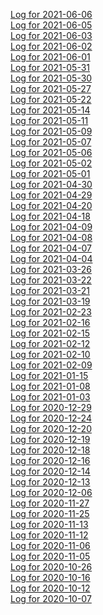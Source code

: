 [Log for 2021-06-06](2021-06-06.md)<br>
[Log for 2021-06-05](2021-06-05.md)<br>
[Log for 2021-06-03](2021-06-03.md)<br>
[Log for 2021-06-02](2021-06-02.md)<br>
[Log for 2021-06-01](2021-06-01.md)<br>
[Log for 2021-05-31](2021-05-31.md)<br>
[Log for 2021-05-30](2021-05-30.md)<br>
[Log for 2021-05-27](2021-05-27.md)<br>
[Log for 2021-05-22](2021-05-22.md)<br>
[Log for 2021-05-14](2021-05-14.md)<br>
[Log for 2021-05-11](2021-05-11.md)<br>
[Log for 2021-05-09](2021-05-09.md)<br>
[Log for 2021-05-07](2021-05-07.md)<br>
[Log for 2021-05-06](2021-05-06.md)<br>
[Log for 2021-05-02](2021-05-02.md)<br>
[Log for 2021-05-01](2021-05-01.md)<br>
[Log for 2021-04-30](2021-04-30.md)<br>
[Log for 2021-04-29](2021-04-29.md)<br>
[Log for 2021-04-20](2021-04-20.md)<br>
[Log for 2021-04-18](2021-04-18.md)<br>
[Log for 2021-04-09](2021-04-09.md)<br>
[Log for 2021-04-08](2021-04-08.md)<br>
[Log for 2021-04-07](2021-04-07.md)<br>
[Log for 2021-04-04](2021-04-04.md)<br>
[Log for 2021-03-26](2021-03-26.md)<br>
[Log for 2021-03-22](2021-03-22.md)<br>
[Log for 2021-03-21](2021-03-21.md)<br>
[Log for 2021-03-19](2021-03-19.md)<br>
[Log for 2021-02-23](2021-02-23.md)<br>
[Log for 2021-02-16](2021-02-16.md)<br>
[Log for 2021-02-15](2021-02-15.md)<br>
[Log for 2021-02-12](2021-02-12.md)<br>
[Log for 2021-02-10](2021-02-10.md)<br>
[Log for 2021-02-09](2021-02-09.md)<br>
[Log for 2021-01-15](2021-01-15.md)<br>
[Log for 2021-01-08](2021-01-08.md)<br>
[Log for 2021-01-03](2021-01-03.md)<br>
[Log for 2020-12-29](2020-12-29.md)<br>
[Log for 2020-12-24](2020-12-24.md)<br>
[Log for 2020-12-20](2020-12-20.md)<br>
[Log for 2020-12-19](2020-12-19.md)<br>
[Log for 2020-12-18](2020-12-18.md)<br>
[Log for 2020-12-16](2020-12-16.md)<br>
[Log for 2020-12-14](2020-12-14.md)<br>
[Log for 2020-12-13](2020-12-13.md)<br>
[Log for 2020-12-06](2020-12-06.md)<br>
[Log for 2020-11-27](2020-11-27.md)<br>
[Log for 2020-11-25](2020-11-25.md)<br>
[Log for 2020-11-13](2020-11-13.md)<br>
[Log for 2020-11-12](2020-11-12.md)<br>
[Log for 2020-11-06](2020-11-06.md)<br>
[Log for 2020-11-05](2020-11-05.md)<br>
[Log for 2020-10-26](2020-10-26.md)<br>
[Log for 2020-10-16](2020-10-16.md)<br>
[Log for 2020-10-12](2020-10-12.md)<br>
[Log for 2020-10-07](2020-10-07.md)<br>
